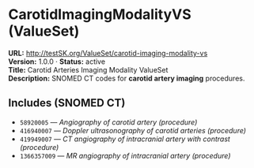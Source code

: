 

# CarotidImagingModalityVS (ValueSet)

**URL:** http://testSK.org/ValueSet/carotid-imaging-modality-vs  
**Version:** 1.0.0 · **Status:** active  
**Title:** Carotid Arteries Imaging Modality ValueSet  
**Description:** SNOMED CT codes for **carotid artery imaging** procedures.

## Includes (SNOMED CT)
- `58920005` — *Angiography of carotid artery (procedure)*  
- `416940007` — *Doppler ultrasonography of carotid arteries (procedure)*  
- `419949007` — *CT angiography of intracranial artery with contrast (procedure)*  
- `1366357009` — *MR angiography of intracranial artery (procedure)*
